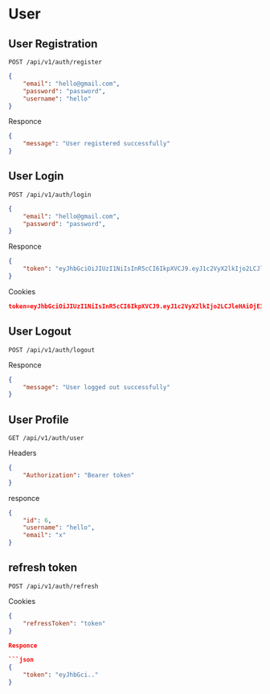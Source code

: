 # User

## User Registration


`POST /api/v1/auth/register`

```json
{
    "email": "hello@gmail.com",
    "password": "password",
    "username": "hello"
}
```
Responce

```json
{
    "message": "User registered successfully"
}
```

## User Login

`POST /api/v1/auth/login`

```json
{
    "email": "hello@gmail.com",
    "password": "password",
}
```
Responce
```json
{
    "token": "eyJhbGciOiJIUzI1NiIsInR5cCI6IkpXVCJ9.eyJ1c2VyX2lkIjo2LCJleHAiOjE3MTIwNTY1MTgsImlhdCI6MTcxMjA1NjQ4OH0.mfJ0cv6c_TAqsphzblN4cHGJuf1rX93o2fTpRVoWncw"
}
```

Cookies

```json
token=eyJhbGciOiJIUzI1NiIsInR5cCI6IkpXVCJ9.eyJ1c2VyX2lkIjo2LCJleHAiOjE3MTIwNTY1MTgsImlhdCI6MTcxMjA1NjQ4OH0.mfJ0cv6c_TAqsphzblN4cHGJuf1rX93o2fTpRVoWncw; Path=/; HttpOnly; Secure; SameSite=None`
```

## User Logout

`POST /api/v1/auth/logout`

Responce

```json
{
    "message": "User logged out successfully"
}
```

## User Profile

`GET /api/v1/auth/user`

Headers

```json
{
    "Authorization": "Bearer token"
}
```

responce

```json
{
    "id": 6,
    "username": "hello",
    "email": "x"
}
```

## refresh token

`POST /api/v1/auth/refresh`

Cookies

```json
{
    "refressToken": "token"
}

Responce

```json
{
    "token": "eyJhbGci.."
}
```
